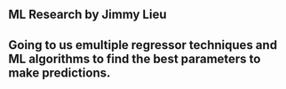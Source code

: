 ## ML Research by Jimmy Lieu
## Going to us emultiple regressor techniques and ML algorithms to find the best parameters to make predictions.